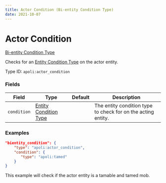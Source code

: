 ```yaml
---
title: Actor Condition (Bi-entity Condition Type)
date: 2021-10-07
---
```


# Actor Condition

[Bi-entity Condition Type](../bientity_condition_types.md)

Checks for an [Entity Condition Type](../entity_condition_types.md) on the actor entity.

Type ID: `apoli:actor_condition`

### Fields

Field  | Type | Default | Description
-------|------|---------| -----------
`condition` | [Entity Condition Type](../entity_condition_types.md) | | The entity condition type to check for on the acting entity.

### Examples

```json
"bientity_condition": {
    "type": "apoli:actor_condition",
    "condition": {
       "type": "apoli:tamed"
    }
}
```

This example will check if the actor entity is a tamable and tamed mob.
